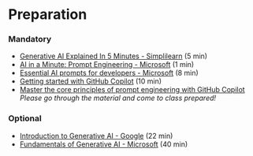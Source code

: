 # Preparation

### Mandatory
- [Generative AI Explained In 5 Minutes - Simplilearn](https://www.youtube.com/watch?v=NRmAXDWJVnU) (5 min)
- [AI in a Minute: Prompt Engineering - Microsoft](https://www.youtube.com/watch?v=vGdyePbGNaE) (1 min)
- [Essential AI prompts for developers - Microsoft](https://www.youtube.com/watch?v=H3M95i4iS5c) (8 min)
- [Getting started with GitHub Copilot](https://www.youtube.com/watch?v=n0NlxUyA7FI) (10 min)
- [Master the core principles of prompt engineering with GitHub Copilot](https://www.youtube.com/watch?v=hh1nOX14TyY)
*Please go through the material and come to class prepared!*

### Optional
- [Introduction to Generative AI - Google](https://www.youtube.com/watch?v=G2fqAlgmoPo) (22 min)
- [Fundamentals of Generative AI - Microsoft](https://learn.microsoft.com/en-us/shows/on-demand-instructor-led-training-series/ai-900-05-fy25) (40 min)
